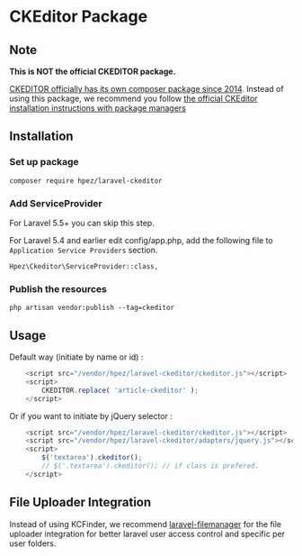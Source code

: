 CKEditor Package
=====================

## Note

**This is NOT the official CKEDITOR package.**

[CKEDITOR officially has its own composer package since 2014](https://ckeditor.com/blog/CKEditor-Supports-Bower-and-Composer/). Instead of using this package, we recommend you follow [the official CKEditor installation instructions with package managers](https://docs.ckeditor.com/ckeditor4/latest/guide/dev_package_managers.html#composer)

## Installation
### Set up package

```
composer require hpez/laravel-ckeditor
```

### Add ServiceProvider

For Laravel 5.5+ you can skip this step. 

For Laravel 5.4 and earlier edit config/app.php, add the following file to `Application Service Providers` section.
```
Hpez\Ckeditor\ServiceProvider::class,
```
### Publish the resources
```
php artisan vendor:publish --tag=ckeditor
```
## Usage

Default way (initiate by name or id) :

```javascript
    <script src="/vendor/hpez/laravel-ckeditor/ckeditor.js"></script>
    <script>
        CKEDITOR.replace( 'article-ckeditor' );
    </script>
```

Or if you want to initiate by jQuery selector :

```javascript
    <script src="/vendor/hpez/laravel-ckeditor/ckeditor.js"></script>
    <script src="/vendor/hpez/laravel-ckeditor/adapters/jquery.js"></script>
    <script>
        $('textarea').ckeditor();
        // $('.textarea').ckeditor(); // if class is prefered.
    </script>
```

## File Uploader Integration

 Instead of using KCFinder, we recommend [laravel-filemanager](https://github.com/UniSharp/laravel-filemanager) for the file uploader integration for better laravel user access control and specific per user folders.
